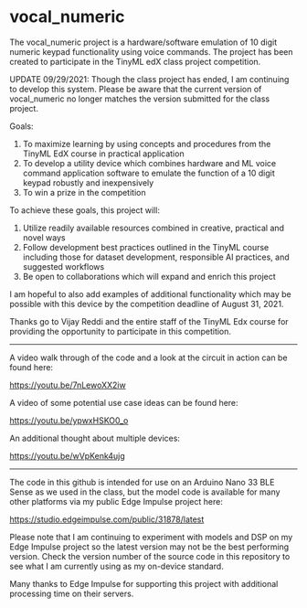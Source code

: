 # vocal_numeric
The vocal_numeric project is a hardware/software emulation of 10 digit numeric keypad functionality using voice commands. The project has been created to participate in the TinyML edX class project competition. 

UPDATE 09/29/2021:
Though the class project has ended, I am continuing to develop this system. Please be aware that the current version of vocal_numeric no longer matches the version submitted for the class project. 

Goals:
1. To maximize learning by using concepts and procedures from the TinyML EdX course in practical application
2. To develop a utility device which combines hardware and ML voice command application software to emulate the function of a 10 digit keypad robustly and inexpensively
3. To win a prize in the competition

To achieve these goals, this project will:
1. Utilize readily available resources combined in creative, practical and novel ways
2. Follow development best practices outlined in the TinyML course including those for dataset development, responsible AI practices, and suggested workflows
3. Be open to collaborations which will expand and enrich this project


I am hopeful to also add examples of additional functionality which may be possible with this device by the competition deadline of August 31, 2021.

Thanks go to Vijay Reddi and the entire staff of the TinyML Edx course for providing the opportunity to participate in this competition.

*****
A video walk through of the code and a look at the circuit in action can be found here:

https://youtu.be/7nLewoXX2iw

A video of some potential use case ideas can be found here:

https://youtu.be/ypwxHSKO0_o

An additional thought about multiple devices:

https://youtu.be/wVpKenk4ujg
*****
The code in this github is intended for use on an Arduino Nano 33 BLE Sense as we used in the class, but the model code is available for many other platforms via my public Edge Impulse project here:

https://studio.edgeimpulse.com/public/31878/latest

Please note that I am continuing to experiment with models and DSP on my Edge Impulse project so the latest version may not be the best performing version. Check the version number of the source code in this repository to see what I am currently using as my on-device standard.

Many thanks to Edge Impulse for supporting this project with additional processing time on their servers. 

